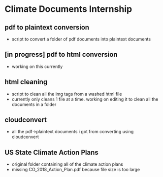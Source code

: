 # Climate Documents Internship

## pdf to plaintext conversion
* script to convert a folder of pdf documents into plaintext documents

## [in progress] pdf to html conversion
* working on this currently

## html cleaning
* script to clean all the img tags from a washed html file
* currently only cleans 1 file at a time. working on editing it to clean all the documents in a folder

## cloudconvert
* all the pdf->plaintext documents i got from converting using cloudconvert

## US State Climate Action Plans
* original folder containing all of the climate action plans
* missing CO_2018_Action_Plan.pdf because file size is too large
